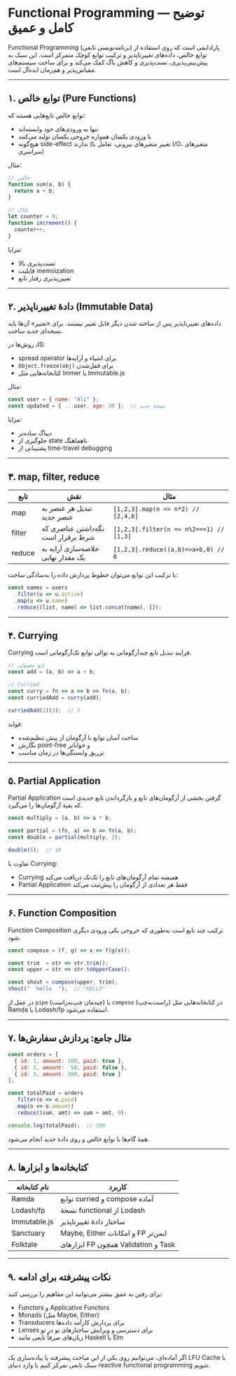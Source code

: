 # Functional Programming — توضیح کامل و عمیق

Functional Programming (برنامه‌نویسی تابعی) پارادایمی است که روی استفاده از توابع خالص، داده‌های تغییرناپذیر و ترکیب توابع کوچک متمرکز است. این سبک به پیش‌بینی‌پذیری، تست‌پذیری و کاهش باگ کمک می‌کند و برای ساخت سیستم‌های مقیاس‌پذیر و هم‌زمان ایده‌آل است.

---

## ۱. توابع خالص (Pure Functions)

توابع خالص تابع‌هایی هستند که:
- تنها به ورودی‌های خود وابسته‌اند  
- با ورودی یکسان همواره خروجی یکسان تولید می‌کنند  
- هیچ‌گونه side-effect ندارند (تغییر متغیرهای بیرونی، تعامل با I/O، متغیرهای سراسری)

مثال:

```js
// خالص
function sum(a, b) {
  return a + b;
}

// ناپاک
let counter = 0;
function increment() {
  counter++;
}
```

مزایا:
- تست‌پذیری بالا  
- قابلیت memoization  
- تعیین‌پذیری رفتار تابع

---

## ۲. دادهٔ تغییرناپذیر (Immutable Data)

داده‌های تغییرناپذیر پس از ساخته شدن دیگر قابل تغییر نیستند. برای «تغییر» آن‌ها باید نسخه‌ای جدید ساخت.

روش‌ها در JS:
- spread operator برای اشیاء و آرایه‌ها  
- `Object.freeze(obj)` برای قفل‌شدن  
- کتابخانه‌هایی مثل Immer یا Immutable.js  

مثال:

```js
const user = { name: "Ali" };
const updated = { ...user, age: 30 };  // نسخهٔ جدید
```

مزایا:
- دیباگ ساده‌تر  
- جلوگیری از state ناهماهنگ  
- پشتیبانی از time-travel debugging

---

## ۳. map, filter, reduce

| تابع      | نقش                                  | مثال                                      |
|-----------|---------------------------------------|--------------------------------------------|
| map       | تبدیل هر عنصر به عنصر جدید           | `[1,2,3].map(n => n*2) // [2,4,6]`         |
| filter    | نگه‌داشتن عناصری که شرط برقرار است   | `[1,2,3].filter(n => n%2===1) // [1,3]`    |
| reduce    | خلاصه‌سازی آرایه به یک مقدار نهایی   | `[1,2,3].reduce((a,b)=>a+b,0) // 6`        |

با ترکیب این توابع می‌توان خطوط پردازش داده را به‌سادگی ساخت:

```js
const names = users
  .filter(u => u.active)
  .map(u => u.name)
  .reduce((list, name) => list.concat(name), []);
```

---

## ۴. Currying

Currying فرایند تبدیل تابع چندآرگومانی به توالی توابع تک‌آرگومانی است.

```js
// تابع معمولی
const add = (a, b) => a + b;

// Curried
const curry = fn => a => b => fn(a, b);
const curriedAdd = curry(add);

curriedAdd(2)(3);  // 5
```

فواید:
- ساخت آسان توابع با آرگومان از پیش تنظیم‌شده  
- نگارش point-free و خواناتر  
- تزریق وابستگی‌ها در زمان مناسب

---

## ۵. Partial Application

Partial Application گرفتن بخشی از آرگومان‌های تابع و بازگرداندن تابع جدیدی است که بقیهٔ آرگومان‌ها را می‌گیرد.

```js
const multiply = (a, b) => a * b;

const partial = (fn, a) => b => fn(a, b);
const double = partial(multiply, 2);

double(5);  // 10
```

تفاوت با Currying:
- Currying همیشه تمام آرگومان‌های تابع را تک‌تک دریافت می‌کند  
- Partial Application فقط هر تعدادی از آرگومان را پیش‌ثبت می‌کند

---

## ۶. Function Composition

Function Composition ترکیب چند تابع است به‌طوری که خروجی یکی ورودی دیگری شود.

```js
const compose = (f, g) => x => f(g(x));

const trim  = str => str.trim();
const upper = str => str.toUpperCase();

const shout = compose(upper, trim);
shout("  hello  ");  // "HELLO"
```

در عمل از `pipe` (چیدمان چپ‌به‌راست) یا `compose` (راست‌به‌چپ) در کتابخانه‌هایی مثل Ramda یا Lodash/fp استفاده می‌شود.

---

## ۷. مثال جامع: پردازش سفارش‌ها

```js
const orders = [
  { id: 1, amount: 100, paid: true },
  { id: 2, amount:  50, paid: false },
  { id: 3, amount: 200, paid: true }
];

const totalPaid = orders
  .filter(o => o.paid)
  .map(o => o.amount)
  .reduce((sum, amt) => sum + amt, 0);

console.log(totalPaid);  // 300
```

همهٔ گام‌ها با توابع خالص و روی دادهٔ جدید انجام می‌شود.

---

## ۸. کتابخانه‌ها و ابزارها

| نام کتابخانه        | کاربرد                                      |
|---------------------|---------------------------------------------|
| Ramda               | توابع curried و compose آماده               |
| Lodash/fp           | نسخهٔ functional از Lodash                 |
| Immutable.js        | ساختار دادهٔ تغییرناپذیر                   |
| Sanctuary           | Maybe, Either و امکانات FP ایمن‌تر         |
| Folktale            | ابزارهای FP همچون Validation و Task        |

---

## ۹. نکات پیشرفته برای ادامه

برای رفتن به عمق بیشتر می‌توانید این مفاهیم را بررسی کنید:

- Functors و Applicative Functors  
- Monads (مثل Maybe, Either)  
- Transducers برای پردازش کارآمد داده‌ها  
- Lenses برای دسترسی و ویرایش ساختارهای تو در تو  
- زبان‌های صرفاً تابعی مانند Haskell یا Elm

---

اگر آماده‌ای، می‌توانیم روی یکی از این مباحث پیشرفته یا پیاده‌سازی یک LFU Cache با سبک تابعی تمرکز کنیم یا وارد دنیای reactive functional programming شویم.
